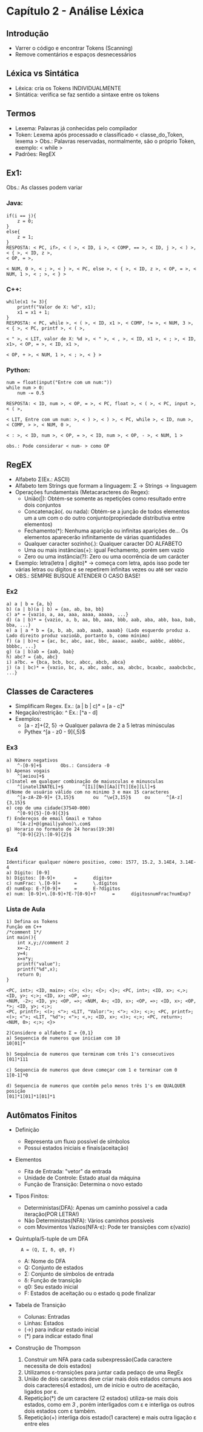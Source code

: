 # Capítulo 2 - Análise Léxica

## Introdução
- Varrer o código e encontrar Tokens (Scanning)
- Remove comentários e espaços desnecessários

## Léxica vs Sintática
- Léxica: cria os Tokens INDIVIDUALMENTE
- Sintática: verifica se faz sentido a sintaxe entre os tokens

## Termos
- Lexema: Palavras já conhecidas pelo compilador
- Token: Lexema após processado e classificado < classe_do_Token, lexema >
Obs.: Palavras reservadas, normalmente, são o próprio Token, exemplo: < while >
- Padrões: RegEX

## Ex1:
Obs.: As classes podem variar
### Java:
    if(i == j){
        z = 0;
    }
    else{
        z = 1;
    }
    RESPOSTA: < PC, if>, < ( >, < ID, i >, < COMP, == >, < ID, j >, < ) >, < { >, < ID, z >, 
    < OP, = >, 

    < NUM, 0 >, < ; >, < } >, < PC, else >, < { >, < ID, z >, < OP, = >, < NUM, 1 >, < ; >, < } > 

### C++:
    while(x1 != 3){
        printf("Valor de X: %d", x1);
        x1 = x1 + 1;
    }
    RESPOSTA: < PC, while >, < ( >, < ID, x1 >, < COMP, != >, < NUM, 3 >, < { >, < PC, printf >, < ( >,

    < " >, < LIT, valor de X: %d >, < " >, < , >, < ID, x1 >, < ; >, < ID, x1>, < OP, = >, < ID, x1 >, 
    
    < OP, + >, < NUM, 1 >, < ; >, < } >

### Python:
    num = float(input("Entre com um num:"))
    while num > 0:
        num -= 0.5

    RESPOSTA: < ID, num >, < OP, = >, < PC, float >, < ( >, < PC, input >, < ( >, 

    < LIT, Entre com um num: >, < ) >, < ) >, < PC, while >, < ID, num >, < COMP, > >, < NUM, 0 >,

    < : >, < ID, num >, < OP, = >, < ID, num >, < OP, - >, < NUM, 1 >

    obs.: Pode considerar < num- > como OP

## RegEX
- Alfabeto Σ(Ex.: ASCII)
- Alfabeto tem Strings que formam a linguagem: Σ -> Strings -> linguagem
- Operações fundamentais (Metacaracteres do Regex):
    - União(|): Obtém-se somente as repetições como resultado entre dois conjuntos
    - Concatenação(. ou nada): Obtém-se a junção de todos elementos um a um com o do outro conjunto(propriedade distributiva entre elementos)
    - Fechamento(*): Nenhuma aparição ou infinitas aparições de... Os elementos aparecerão infinitamente de várias quantidades
    - Qualquer caracter sozinho(.): Qualquer caracter DO ALFABETO
    - Uma ou mais instâncias(+): igual Fechamento, porém sem vazio
    - Zero ou uma instância(?): Zero ou uma ocorrência de um carácter
- Exemplo: letra(letra | digito)*  -> começa com letra, após isso pode ter várias letras ou dígitos e se repetirem infinitas vezes ou até ser vazio
- OBS.: SEMPRE BUSQUE ATENDER O CASO BASE!

### Ex2
    a) a | b = {a, b}
    b) (a | b)(a | b) = {aa, ab, ba, bb}
    c) a* = {vazio, a, aa, aaa, aaaa, aaaaa, ...}
    d) (a | b)* = {vazio, a, b, aa, bb, aaa, bbb, aab, aba, abb, baa, bab, bba, ...}
    e) a | a * b = {a, b, ab, aab, aaab, aaaab} (Lado esquerdo produz a. Lado direito produz vazio&b, portanto b, como mínimo)
    f) (a | b)+c = {ac, bc, abc, aac, bbc, aaaac, aaabc, aabbc, abbbc, bbbbc, ...}
    g) (a | b)ab = {aab, bab}
    h) abc? = {ab, abc}
    i) a?bc. = {bca, bcb, bcc, abcc, abcb, abca}
    j) (a | bc)* = {vazio, bc, a, abc, aabc, aa, abcbc, bcaabc, aaabcbcbc, ...}

## Classes de Caracteres
- Simplificam Regex. Ex.: (a | b | c)* = [a - c]* 
- Negação/restrição: ^    Ex.: [^a - d]
- Exemplos:
    - [a - z]+{2, 5} -> Qualquer palavra de 2 a 5 letras minúsculas
    - Pythex ^[a - z0 - 9]{,5}$

### Ex3
    a) Número negativos
        ^-[0-9]+$       Obs.: Considera -0
    b) Apenas vogais
        ^[aeiou]+$
    c)Inatel em qualquer combinação de maiusculas e minusculas
        ^[inatelINATEL]+$       ^[Ii][Nn][Aa][Tt][Ee][Ll]+$
    d)Nome de usuário válido com no minimo 3 e max 15 caracteres
        ^[a-zA-Z0-9]+ {3,15}$       ou  ^\w{3,15}$     ou      ^[A-z]{3,15}$ 
    e) cep de uma cidade(37540-000)
        ^[0-9]{5}-[0-9]{3}$
    f) Endereços de email Gmail e Yahoo
        ^[A-z]+@(gmail|yahoo)\.com$
    g) Horario no formato de 24 horas(19:30)
        ^[0-9]{2}\:[0-9]{2}$

### Ex4
    Identificar qualquer número positivo, como: 1577, 15.2, 3.14E4, 3.14E-4
    a) Dígito: [0-9]
    b) Dígitos: [0-9]+       =      dígito+   
    c) numFrac: \.[0-9]+     =      \.dígitos
    d) numExp: E-?[0-9]+     =      E-?dígitos
    e) num: [0-9]+\.[0-9]+?E-?[0-9]+?      =      dígitosnumFrac?numExp?

### Lista de Aula
    1) Defina os Tokens
    Função em C++
    /*comment 1*/
    int main(){
        int x,y;//comment 2
        x=-2;
        y=4;
        x=x*y;
        printf("value");
        printf("%d",x);
        return 0;
    }

    <PC, int>; <ID, main>; <(>; <)>; <{>; <}>; <PC, int>; <ID, x>; <,>; <ID, y>; <;>; <ID, x>; <OP, =>;
    <NUM, -2>; <ID, y>; <OP, =>; <NUM, 4>; <ID, x>; <OP, =>; <ID, x>; <OP, *>; <ID, y>; <;>; 
    <PC, printf>; <(>; <">; <LIT, "Valor:">; <">; <)>; <;>; <PC, printf>; <(>; <">; <LIT, "%d">; <">; <,>; <ID, x>; <)>; <;>; <PC, return>; <NUM, 0>; <;>; <}>

    2)Considere o alfabeto Σ = {0,1}
    a) Sequencia de numeros que iniciam com 10
    10[01]*

    b) Sequência de numeros que terminam com três 1's consecutivos
    [01]*111

    c) Sequencia de numeros que deve começar com 1 e terminar com 0
    1[0-1]*0

    d) Sequencia de numeros que contêm pelo menos três 1's em QUALQUER posição
    [01]*1[01]*1[01]*1

## Autômatos Finitos
- Definição
    - Representa um fluxo possível de símbolos 
    - Possui estados iniciais e finais(aceitação)
- Elementos
    - Fita de Entrada: "vetor" da entrada
    - Unidade de Controle: Estado atual da máquina
    - Função de Transição: Determina o novo estado
- Tipos Finitos:
    - Deterministas(DFA): Apenas um caminho possível a cada iteração(POR LETRA!)
    - Não Deterministas(NFA): Vários caminhos possíveis
    - com Movimentos Vazios(NFA-ε): Pode ter transições com ε(vazio)
- Quíntupla/5-tuple de um DFA

        A = (Q, Σ, δ, q0, F)

    - A: Nome do DFA
    - Q: Conjunto de estados
    - Σ: Conjunto de símbolos de entrada
    - δ: Função de transição
    - q0: Seu estado inicial
    - F: Estados de aceitação ou o estado q pode finalizar

- Tabela de Transição
    - Colunas: Entradas
    - Linhas: Estados
    - (->) para indicar estado inicial
    - (*) para indicar estado final

- Construção de Thompson
    1. Construir um NFA para cada subexpressão(Cada caractere necessita de dois estados)
    2. Utilizamos ε-transições para juntar cada pedaço de uma RegEx
    3. União de dois caracteres deve criar mais dois estados comuns aos dois caracteres(4 estados), um de início e outro de aceitação, ligados por ε.
    4. Repetição(\*) de um caractere (2 estados) utiliza-se mais dois estados, como em *3* , porém interligados com ε e interliga os outros dois estados com ε também.
    5. Repetição(+) interliga dois estado(1 caractere) e mais outra ligação ε entre eles 